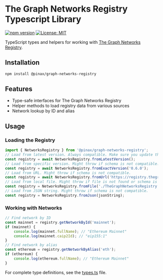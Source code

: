 # The Graph Networks Registry Typescript Library

[![npm version](https://badge.fury.io/js/%40pinax%2Fgraph-networks-registry.svg)](https://www.npmjs.com/package/@pinax/graph-networks-registry) [![License: MIT](https://img.shields.io/badge/License-MIT-yellow.svg)](https://opensource.org/licenses/MIT)

TypeScript types and helpers for working with [The Graph Networks Registry](https://github.com/graphprotocol/networks-registry).

## Installation

```bash
npm install @pinax/graph-networks-registry
```

## Features

- Type-safe interfaces for The Graph Networks Registry
- Helper methods to load registry data from various sources
- Network lookup by ID and alias

## Usage

### Loading the Registry

```typescript
import { NetworksRegistry } from '@pinax/graph-networks-registry';
// Load from latest version. Always compatible. Make sure you update the package to get the latest data.
const registry = await NetworksRegistry.fromLatestVersion();
// Load from specific version. Might throw if schema is not compatible.
const registry = await NetworksRegistry.fromExactVersion('0.6.0');
// Load from URL. Might throw if schema is not compatible.
const registry = await NetworksRegistry.fromUrl('https://registry.thegraph.com/TheGraphNetworksRegistry.json');
// Load from local file. Might throw if file is not found or schema is not compatible.
const registry = NetworksRegistry.fromFile('./TheGraphNetworksRegistry.json');
// Load from JSON string. Might throw if schema is not compatible.
const registry = NetworksRegistry.fromJson(jsonString);
```

### Working with Networks

```typescript
// Find network by ID
const mainnet = registry.getNetworkById('mainnet');
if (mainnet) {
    console.log(mainnet.fullName); // "Ethereum Mainnet"
    console.log(mainnet.caip2Id); // "eip155:1"
}
// Find network by alias
const ethereum = registry.getNetworkByAlias('eth');
if (ethereum) {
    console.log(ethereum.fullName); // "Ethereum Mainnet"
}
```

For complete type definitions, see the [types.ts](https://github.com/pinax-network/graph-networks-libs/blob/main/packages/typescript/src/types.ts) file.
